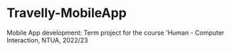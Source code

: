 # Travelly-MobileApp
Mobile App development: Term project for the course 'Human - Computer Interaction, NTUA, 2022/23
